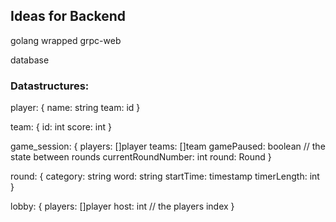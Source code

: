 ## Ideas for Backend

golang wrapped grpc-web

database



### Datastructures:

player: {
  name: string
  team: id
}

team: {
  id: int
  score: int
}

game_session: {
  players: []player
  teams: []team
  gamePaused: boolean // the state between rounds
  currentRoundNumber: int
  round: Round
}

round: {
  category: string
  word: string
  startTime: timestamp
  timerLength: int
}
  

lobby: {
  players: []player
  host: int // the players index
}
